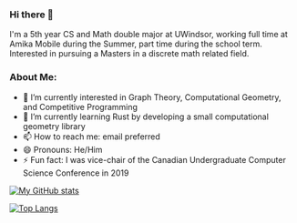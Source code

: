 ### Hi there 👋

I'm a 5th year CS and Math double major at UWindsor, working full time at Amika Mobile during the Summer, part time during the school term. Interested in pursuing a Masters in a discrete math related field.

### About Me:

- 🔭 I’m currently interested in Graph Theory, Computational Geometry, and Competitive Programming 
- 🌱 I’m currently learning Rust by developing a small computational geometry library
- 📫 How to reach me: email preferred
- 😄 Pronouns: He/Him
- ⚡ Fun fact:   I was vice-chair of the Canadian Undergraduate Computer Science Conference in 2019

[![My GitHub stats](https://github-readme-stats.vercel.app/api?username=WorleyD&count_private=true&show_icons=true&include_all_commits=true&theme=merko)](https://github.com/WorleyD/github-readme-stats)

[![Top Langs](https://github-readme-stats.vercel.app/api/top-langs/?username=WorleyD&layout=compact&theme=merko)](https://github.com/WorleyD/github-readme-stats) 
